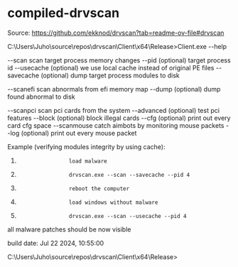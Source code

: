 # compiled-drvscan


Source: https://github.com/ekknod/drvscan?tab=readme-ov-file#drvscan

C:\Users\Juho\source\repos\drvscan\Client\x64\Release>Client.exe --help


--scan                 scan target process memory changes
    --pid              (optional) target process id
    --usecache         (optional) we use local cache instead of original PE files
    --savecache        (optional) dump target process modules to disk

--scanefi              scan abnormals from efi memory map
    --dump             (optional) dump found abnormal to disk

--scanpci              scan pci cards from the system
    --advanced         (optional) test pci features
    --block            (optional) block illegal cards
    --cfg              (optional) print out every card cfg space
--scanmouse            catch aimbots by monitoring mouse packets
    --log              (optional) print out every mouse packet



Example (verifying modules integrity by using cache):
1.                     load malware
1.                     drvscan.exe --scan --savecache --pid 4
2.                     reboot the computer
3.                     load windows without malware
4.                     drvscan.exe --scan --usecache --pid 4
all malware patches should be now visible


build date: Jul 22 2024, 10:55:00

C:\Users\Juho\source\repos\drvscan\Client\x64\Release>

